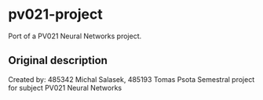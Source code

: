 # pv021-project
Port of a PV021 Neural Networks project.

## Original description
Created by: 485342 Michal Salasek, 485193 Tomas Psota
Semestral project for subject PV021 Neural Networks
